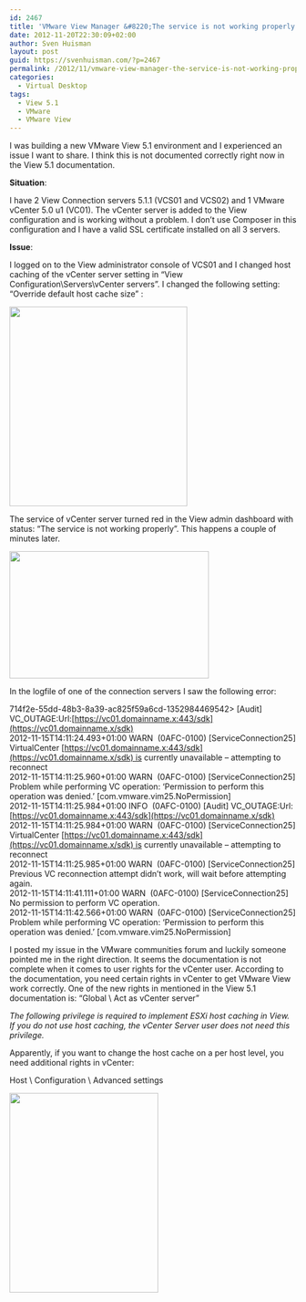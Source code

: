```yaml
---
id: 2467
title: 'VMware View Manager &#8220;The service is not working properly.&#8221;'
date: 2012-11-20T22:30:09+02:00
author: Sven Huisman
layout: post
guid: https://svenhuisman.com/?p=2467
permalink: /2012/11/vmware-view-manager-the-service-is-not-working-properly/
categories:
  - Virtual Desktop
tags:
  - View 5.1
  - VMware
  - VMware View
---
```

I was building a new VMware View 5.1 environment and I experienced an issue I want to share. I think this is not documented correctly right now in the View 5.1 documentation.

**Situation**:

I have 2 View Connection servers 5.1.1 (VCS01 and VCS02) and 1 VMware vCenter 5.0 u1 (VC01). The vCenter server is added to the View configuration and is working without a problem. I don&#8217;t use Composer in this configuration and I have a valid SSL certificate installed on all 3 servers.

**Issue**:

I logged on to the View administrator console of VCS01 and I changed host caching of the vCenter server setting in &#8220;View Configuration\Servers\vCenter servers&#8221;. I changed the following setting: &#8220;Override default host cache size&#8221; :

[<img class="size-medium wp-image-2469 alignnone" title="Screen Shot 2012-11-20 at 9.11.28 PM" src="https://svenhuisman.com/wp-content/uploads/2012/11/Screen-Shot-2012-11-20-at-9.11.28-PM-312x350.png" alt="" width="312" height="350" srcset="https://svenhuisman.com/wp-content/uploads/2012/11/Screen-Shot-2012-11-20-at-9.11.28-PM-312x350.png 312w, https://svenhuisman.com/wp-content/uploads/2012/11/Screen-Shot-2012-11-20-at-9.11.28-PM-913x1024.png 913w, https://svenhuisman.com/wp-content/uploads/2012/11/Screen-Shot-2012-11-20-at-9.11.28-PM.png 1028w" sizes="(max-width: 312px) 100vw, 312px" />](https://svenhuisman.com/wp-content/uploads/2012/11/Screen-Shot-2012-11-20-at-9.11.28-PM.png)

The service of vCenter server turned red in the View admin dashboard with status: &#8220;The service is not working properly&#8221;. This happens a couple of minutes later.

[<img class="alignnone size-medium wp-image-2468" title="error" src="https://svenhuisman.com/wp-content/uploads/2012/11/error-350x223.png" alt="" width="350" height="223" srcset="https://svenhuisman.com/wp-content/uploads/2012/11/error-350x223.png 350w, https://svenhuisman.com/wp-content/uploads/2012/11/error.png 642w" sizes="(max-width: 350px) 100vw, 350px" />](https://svenhuisman.com/wp-content/uploads/2012/11/error.png)

In the logfile of one of the connection servers I saw the following error:

714f2e-55dd-48b3-8a39-ac825f59a6cd-1352984469542> [Audit] VC_OUTAGE:Url:[https://vc01.domainname.x:443/sdk](https://vc01.domainname.x/sdk)  
2012-11-15T14:11:24.493+01:00 WARN  (0AFC-0100) [ServiceConnection25] VirtualCenter [https://vc01.domainname.x:443/sdk](https://vc01.domainname.x/sdk) is currently unavailable &#8211; attempting to reconnect  
2012-11-15T14:11:25.960+01:00 WARN  (0AFC-0100) [ServiceConnection25] Problem while performing VC operation: &#8216;Permission to perform this operation was denied.&#8217; [com.vmware.vim25.NoPermission]  
2012-11-15T14:11:25.984+01:00 INFO  (0AFC-0100) [Audit] VC_OUTAGE:Url:[https://vc01.domainname.x:443/sdk](https://vc01.domainname.x/sdk)  
2012-11-15T14:11:25.984+01:00 WARN  (0AFC-0100) [ServiceConnection25] VirtualCenter [https://vc01.domainname.x:443/sdk](https://vc01.domainname.x/sdk) is currently unavailable &#8211; attempting to reconnect  
2012-11-15T14:11:25.985+01:00 WARN  (0AFC-0100) [ServiceConnection25] Previous VC reconnection attempt didn&#8217;t work, will wait before attempting again.  
2012-11-15T14:11:41.111+01:00 WARN  (0AFC-0100) [ServiceConnection25] No permission to perform VC operation.  
2012-11-15T14:11:42.566+01:00 WARN  (0AFC-0100) [ServiceConnection25] Problem while performing VC operation: &#8216;Permission to perform this operation was denied.&#8217; [com.vmware.vim25.NoPermission]

I posted my issue in the VMware communities forum and luckily someone pointed me in the right direction. It seems the documentation is not complete when it comes to user rights for the vCenter user. According to the documentation, you need certain rights in vCenter to get VMware View work correctly. One of the new rights in mentioned in the View 5.1 documentation is: &#8220;Global \ Act as vCenter server&#8221;

_The following privilege is required to implement ESXi host caching in View. If you do not use host caching, the vCenter Server user does not need this privilege._

Apparently, if you want to change the host cache on a per host level, you need additional rights in vCenter:

Host \ Configuration \ Advanced settings

[<img class="alignnone size-medium wp-image-2470" title="Screen Shot 2012-11-20 at 9.27.28 PM" src="https://svenhuisman.com/wp-content/uploads/2012/11/Screen-Shot-2012-11-20-at-9.27.28-PM-261x350.png" alt="" width="261" height="350" srcset="https://svenhuisman.com/wp-content/uploads/2012/11/Screen-Shot-2012-11-20-at-9.27.28-PM-261x350.png 261w, https://svenhuisman.com/wp-content/uploads/2012/11/Screen-Shot-2012-11-20-at-9.27.28-PM-764x1024.png 764w, https://svenhuisman.com/wp-content/uploads/2012/11/Screen-Shot-2012-11-20-at-9.27.28-PM.png 880w" sizes="(max-width: 261px) 100vw, 261px" />](https://svenhuisman.com/wp-content/uploads/2012/11/Screen-Shot-2012-11-20-at-9.27.28-PM.png)
